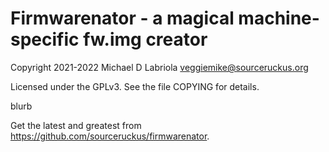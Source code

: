 Firmwarenator - a magical machine-specific fw.img creator
=========================================================

Copyright 2021-2022 Michael D Labriola <veggiemike@sourceruckus.org>

Licensed under the GPLv3. See the file COPYING for details. 

blurb

Get the latest and greatest from https://github.com/sourceruckus/firmwarenator.

<pre>
</pre>
